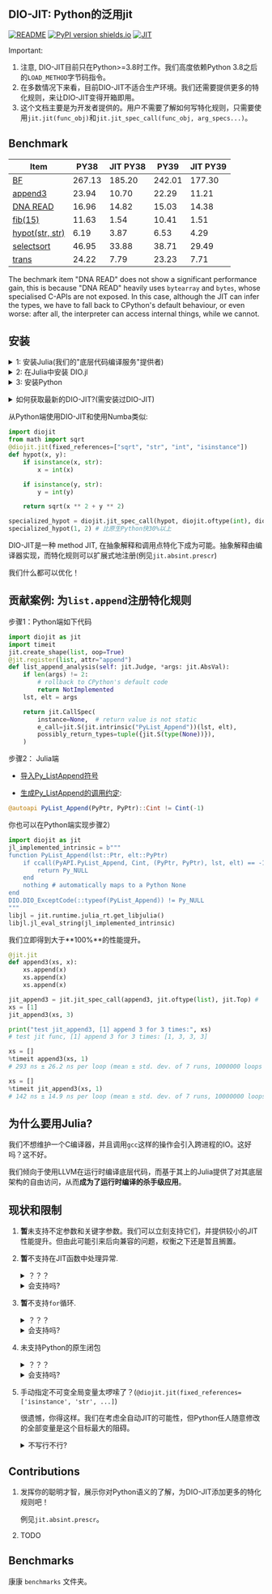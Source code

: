 ## DIO-JIT:  Python的泛用jit

[![README](https://img.shields.io/badge/i18n-English-teal)](https://github.com/thautwarm/diojit/blob/master/README.zh_CN.md) [![PyPI version shields.io](https://img.shields.io/pypi/v/diojit.svg)](https://pypi.python.org/pypi/diojit/) 
[![JIT](https://img.shields.io/badge/cpython-3.8|3.9-green.svg)](https://pypi.python.org/pypi/diojit/)


Important:

1. 注意, DIO-JIT目前只在Python>=3.8时工作。我们高度依赖Python 3.8之后的`LOAD_METHOD`字节码指令。
2. 在多数情况下来看，目前DIO-JIT不适合生产环境。我们还需要提供更多的特化规则，来让DIO-JIT变得开箱即用。
3. 这个文档主要是为开发者提供的。用户不需要了解如何写特化规则，只需要使用`jit.jit(func_obj)`和`jit.jit_spec_call(func_obj, arg_specs...)`。


## Benchmark

| Item  | PY38  | JIT PY38   | PY39   | JIT PY39  |
|---|---|---|---|---|
| [BF](https://github.com/thautwarm/diojit/blob/master/benchmarks/brainfuck.py)   | 267.13  | 185.20  | 242.01  |  177.30 |
| [append3](https://github.com/thautwarm/diojit/blob/master/benchmarks/append3.py)  | 23.94  |  10.70 | 22.29  | 11.21  |
| [DNA READ](https://github.com/thautwarm/diojit/blob/master/benchmarks/dna_read.py)  | 16.96  | 14.82  | 15.03   | 14.38  |
| [fib(15)](https://github.com/thautwarm/diojit/blob/master/benchmarks/fib.py) | 11.63  | 1.54  | 10.41   | 1.51  |
| [hypot(str, str)](https://github.com/thautwarm/diojit/blob/master/benchmarks/hypot.py)  | 6.19  | 3.87  | 6.53  | 4.29  |
| [selectsort](https://github.com/thautwarm/diojit/blob/master/benchmarks/selection_sort.py)  | 46.95  | 33.88  | 38.71  | 29.49  |
| [trans](https://github.com/thautwarm/diojit/blob/master/benchmarks/trans.py)  | 24.22  | 7.79  |  23.23 | 7.71  |

The bechmark item "DNA READ" does not show a significant performance gain, this is because "DNA READ" heavily uses `bytearray` and `bytes`, whose specialised C-APIs
are not exposed. In this case, although the JIT can infer the types, we have to fall back to CPython's default behaviour, or even worse: after all, the interpreter can access internal things, while we cannot.

## 安装

<details><summary>1: 安装Julia(我们的"底层代码编译服务"提供者)</summary>
<p>

推荐以如下方式安装Julia:

- [scoop](http://scoop.sh/) (Windows)
- [julialang.org](https://julialang.org/downloads) (Windows)
- [jill.py](https://github.com/johnnychen94/jill.py) (跨平台，但安装路径不符合Windows上Unix用户习惯):
    
    `pip install jill && jill install 1.6 --upstream Official`

- [jill](https://github.com/abelsiqueira/jill) (Mac and Linux):
    
    `bash -ci "$(curl -fsSL https://raw.githubusercontent.com/abelsiqueira/jill/master/jill.sh)"`

</p>
</details>

<details><summary>2: 在Julia中安装 DIO.jl</summary>
<p>

输入 `julia` 打开REPL

```julia
julia>
# 按下 ]
pkg> add https://github.com/thautwarm/DIO.jl
# 按下 backspace 键
julia> using DIO # 预编译
```

</p>
</details>

<details><summary>3: 安装Python</summary>
<p>

`pip install git+https://github.com/thautwarm/diojit`

</p>
</details>

</p>
</details>

<details><summary>如何获取最新的DIO-JIT?(需安装过DIO-JIT)</summary>
<p>

```
pip install -U diojit
julia -e "using Pkg; Pkg.update(string(:DIO));using DIO"
``` 

</p>
</details>

从Python端使用DIO-JIT和使用Numba类似:
```python
import diojit
from math import sqrt
@diojit.jit(fixed_references=["sqrt", "str", "int", "isinstance"])
def hypot(x, y):
    if isinstance(x, str):
        x = int(x)

    if isinstance(y, str):
        y = int(y)

    return sqrt(x ** 2 + y ** 2)

specialized_hypot = diojit.jit_spec_call(hypot, diojit.oftype(int), diojit.oftype(int))
specialized_hypot(1, 2) # 比原生Python快30%以上
```

DIO-JIT是一种 method JIT, 在抽象解释和调用点特化下成为可能。抽象解释由编译器实现，而特化规则可以扩展式地注册(例见`jit.absint.prescr`)

我们什么都可以优化！

## 贡献案例: 为`list.append`注册特化规则

步骤1：Python端如下代码

```python
import diojit as jit
import timeit
jit.create_shape(list, oop=True)
@jit.register(list, attr="append")
def list_append_analysis(self: jit.Judge, *args: jit.AbsVal):
    if len(args) != 2:
        # rollback to CPython's default code
        return NotImplemented
    lst, elt = args

    return jit.CallSpec(
        instance=None,  # return value is not static
        e_call=jit.S(jit.intrinsic("PyList_Append"))(lst, elt),
        possibly_return_types=tuple({jit.S(type(None))}),
    )
```

步骤2： Julia端

- [导入Py_ListAppend符号](https://github.com/thautwarm/DIO.jl/blob/182a995cf0543007ef5d7089e5fdbbb8104f8e02/src/dynamic.jl#L32)

- [生成Py_ListAppend的调用约定](https://github.com/thautwarm/DIO.jl/blob/182a995cf0543007ef5d7089e5fdbbb8104f8e02/src/dynamic.jl#L50):

```julia
@autoapi PyList_Append(PyPtr, PyPtr)::Cint != Cint(-1)
```

你也可以在Python端实现步骤2）

```python
import diojit as jit
jl_implemented_intrinsic = b"""
function PyList_Append(lst::Ptr, elt::PyPtr)
    if ccall(PyAPI.PyList_Append, Cint, (PyPtr, PyPtr), lst, elt) == -1
        return Py_NULL
    end
    nothing # automatically maps to a Python None
end
DIO.DIO_ExceptCode(::typeof(PyList_Append)) != Py_NULL
"""
libjl = jit.runtime.julia_rt.get_libjulia()
libjl.jl_eval_string(jl_implemented_intrinsic)
```

我们立即得到大于**100%**的性能提升。

```python
@jit.jit
def append3(xs, x):
    xs.append(x)
    xs.append(x)
    xs.append(x)

jit_append3 = jit.jit_spec_call(append3, jit.oftype(list), jit.Top) # 'Top' means 'Any'
xs = [1]
jit_append3(xs, 3)

print("test jit_append3, [1] append 3 for 3 times:", xs)
# test jit func, [1] append 3 for 3 times: [1, 3, 3, 3]

xs = []
%timeit append3(xs, 1)
# 293 ns ± 26.2 ns per loop (mean ± std. dev. of 7 runs, 1000000 loops each)

xs = []
%timeit jit_append3(xs, 1)
# 142 ns ± 14.9 ns per loop (mean ± std. dev. of 7 runs, 10000000 loops each)
```

## 为什么要用Julia?

我们不想维护一个C编译器，并且调用`gcc`这样的操作会引入跨进程的IO。这好吗？这不好。

我们倾向于使用LLVM在运行时编译底层代码，而基于其上的Julia提供了对其底层架构的自由访问，从而**成为了运行时编译的杀手级应用**。

## 现状和限制

1. **暂**未支持不定参数和关键字参数。我们可以立刻支持它们，并提供较小的JIT性能提升。但由此可能引来后向兼容的问题，权衡之下还是暂且搁置。

2. **暂**不支持在JIT函数中处理异常.
    
    <details><summary>？？？</summary>
    <p>
    
    还未实现从相关的CPython字节码到无类型DIO IR的转译(`jit.absint.abs.In_Stmt`)

    </p>
    </details>
    
    <details><summary>会支持吗?</summary>
    <p>
    
    会的。

    实际上，目前JIT函数内部的调用可以正常抛错。这样的错误无法被JIT函数处理，而是被交给更上层。

    在我们有精力实现对应的（错误处理）字节码到无类型 DIO IR的转译后，JIT函数中将可以做错误处理。

    P.S: 这会和`for`循环的支持同时实现。

    </p>
    </details>

3. **暂**不支持`for`循环.

    <details><summary>？？？</summary>
    <p>

    首先，在CPython中，`for`循环的视线依赖错误处理，而这目前还未支持。
    
    其次，我们在考虑一个更高效的`for`循环实现，可能会提议一个`__citer__`协议用以JIT函数的优化。而这需要和Python开发者进一步探讨。

    </p>
    </details>

    <details><summary>会支持吗?</summary>
    <p>
    
    嗯。

    这会和错误处理同时实现。快速`for`可能会引入得更晚一些。

    </p>
    </details>

4. 未支持Python的原生闭包

    <details><summary>？？？</summary>
    <p>

    在命令式语言中，闭包使用一种叫`cell`的数据结构来实现可变(mutable)的自由变量(free variables)。

    然而，在动态语言里边，优化可写的闭包是一个相当困难的问题。
    
    我们建议你使用`types.MethodType`创建自由变量不可变的闭包，这是DIO-JIT（很快就能）高效优化的写法。
    
    ```python
    import types
    def f(freevars, z):
            x, y = freevars
            return x + y + z
    
    def hof(x, y):
        return types.MethodType(f, (x, y))
    ```

    </p>
    </details>

    <details><summary>会支持吗?</summary>
    <p>
    
    会是会的，毕竟我们的目的是覆盖所有的CPython代码。
    
    但对此不要期待很大性能提升。

    </p>
    </details>

5. 手动指定不可变全局变量太啰嗦了？(`@diojit.jit(fixed_references=['isinstance', 'str', ...]`) 

    很遗憾，你得这样。我们在考虑全自动JIT的可能性，但Python任人随意修改的全部变量是这个目标最大的阻碍。
    
    <details><summary>不写行不行?</summary>
    <p>
    
    可能会可以的。

    近期CPython优化了存储全局变量的字典。字典的内存布局多了一个名为`ma_version_tag`的数字，用以指示字典最近被写入过。这个改动可能可以用来触发JIT函数的重编译。

    这还需要更多的研究。

    </p>
    </details>

## Contributions

1. 发挥你的聪明才智，展示你对Python语义的了解，为DIO-JIT添加更多的特化规则吧！

    例见`jit.absint.prescr`。
2. TODO

## Benchmarks

康康 `benchmarks` 文件夹。
